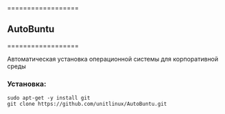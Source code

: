 ==================
## AutoBuntu
==================

Автоматическая установка операционной системы для корпоративной среды

### Установка:
```
sudo apt-get -y install git
git clone https://github.com/unitlinux/AutoBuntu.git
```
